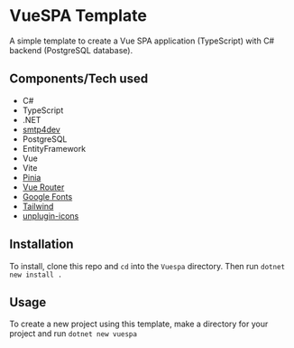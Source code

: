 # VueSPA Template

A simple template to create a Vue SPA application (TypeScript) with C# backend (PostgreSQL database).

## Components/Tech used

- C#
- TypeScript
- .NET
- [smtp4dev](https://github.com/rnwood/smtp4dev)
- PostgreSQL
- EntityFramework
- Vue
- Vite
- [Pinia](https://pinia.vuejs.org/)
- [Vue Router](https://router.vuejs.org/)
- [Google Fonts](https://fonts.google.com/)
- [Tailwind](https://tailwindcss.com/)
- [unplugin-icons](https://github.com/unplugin/unplugin-icons)

## Installation

To install, clone this repo and `cd` into the `Vuespa` directory. Then run `dotnet new install .`

## Usage

To create a new project using this template, make a directory for your project and run `dotnet new vuespa`
